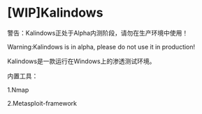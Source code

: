 # [WIP]Kalindows
警告：Kalindows正处于Alpha内测阶段，请勿在生产环境中使用！

Warning:Kalindows is in alpha, please do not use it in production!

Kalindows是一款运行在Windows上的渗透测试环境。

内置工具：

1.Nmap

2.Metasploit-framework
